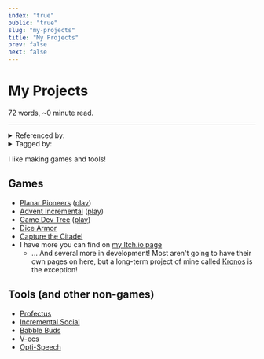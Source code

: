 ```yaml
---
index: "true"
public: "true"
slug: "my-projects"
title: "My Projects"
prev: false
next: false
---
```

<script setup>
import { data } from '../../git.data.ts';
import { useData } from 'vitepress';
const pageData = useData();
</script>
<h1 class="p-name">My Projects</h1>
<p>72 words, ~0 minute read. <span v-html="data[`site/${pageData.page.value.relativePath}`]" /></p>
<hr/>

<details><summary>Referenced by:</summary><a href="/garden/guide-to-incrementals/what-is-content/index.md">Guide to Incrementals/What is Content?</a></details>

<details><summary>Tagged by:</summary><a href="/garden/advent-incremental/index.md">Advent Incremental</a><a href="/garden/babble-buds/index.md">Babble Buds</a><a href="/garden/capture-the-citadel/index.md">Capture the Citadel</a><a href="/garden/dice-armor/index.md">Dice Armor</a><a href="/garden/game-dev-tree/index.md">Game Dev Tree</a><a href="/garden/incremental-social/index.md">Incremental Social</a><a href="/garden/kronos/index.md">Kronos</a><a href="/garden/opti-speech/index.md">Opti-Speech</a><a href="/garden/orchard/index.md">Orchard</a><a href="/garden/planar-pioneers/index.md">Planar Pioneers</a><a href="/garden/profectus/index.md">Profectus</a><a href="/garden/v-ecs/index.md">V-ecs</a></details>

I like making games and tools!

<span id="665e3a7a-395f-4493-8f3a-482f136ea157"><h2>Games</h2></span>
- [Planar Pioneers](/garden/planar-pioneers/index.md) ([play](https://thepaperpilot.org/planar))
- [Advent Incremental](/garden/advent-incremental/index.md) ([play](https://thepaperpilot.org/advent))
- [Game Dev Tree](/garden/game-dev-tree/index.md) ([play](https://thepaperpilot.org/gamedevtree))
- [Dice Armor](/garden/dice-armor/index.md)
- [Capture the Citadel](/garden/capture-the-citadel/index.md)
- I have more you can find on [my Itch.io page](https://thepaperpilot.itch.io/)
	- ... And several more in development! Most aren't going to have their own pages on here, but a long-term project of mine called [Kronos](/garden/kronos/index.md) is the exception!

## Tools (and other non-games)
- [Profectus](/garden/profectus/index.md)
- [Incremental Social](/garden/incremental-social/index.md)
- [Babble Buds](/garden/babble-buds/index.md)
- [V-ecs](/garden/v-ecs/index.md)
- [Opti-Speech](/garden/opti-speech/index.md)